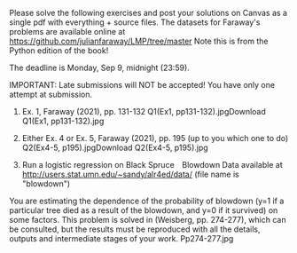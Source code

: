 Please solve the following exercises and post your solutions on Canvas as a single pdf with everything + source files. The datasets for Faraway's problems are available online at https://github.com/julianfaraway/LMP/tree/master Note this is from the Python edition of the book! 

The deadline is Monday, Sep 9, midnight (23:59).

IMPORTANT: Late submissions will NOT be accepted! You have only one attempt at submission. 

1) Ex. 1, Faraway (2021), pp. 131-132 Q1(Ex1, pp131-132).jpgDownload Q1(Ex1, pp131-132).jpg

2) Either Ex. 4 or Ex. 5, Faraway (2021), pp. 195 (up to you which one to do) Q2(Ex4-5, p195).jpgDownload Q2(Ex4-5, p195).jpg

3) Run a logistic regression on Black Spruce Blowdown Data available at http://users.stat.umn.edu/~sandy/alr4ed/data/ (file name is "blowdown")

You are estimating the dependence of the probability of blowdown (y=1 if a particular tree died as a result of the blowdown, and y=0 if it survived) on some factors. This problem is solved in (Weisberg, pp. 274-277), which can be consulted, but the results must be reproduced with all the details, outputs and intermediate stages of your work. Pp274-277.jpg
